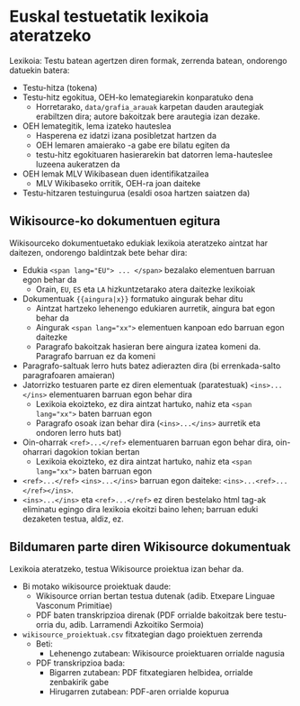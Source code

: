 # Euskal testuetatik lexikoia ateratzeko

Lexikoia: Testu batean agertzen diren formak, zerrenda batean, ondorengo datuekin batera:
* Testu-hitza (tokena)
* Testu-hitz egokitua, OEH-ko lemategiarekin konparatuko dena
  * Horretarako, `data/grafia_arauak` karpetan dauden arautegiak erabiltzen dira; autore bakoitzak bere arautegia izan dezake.
* OEH lemategitik, lema izateko hauteslea
  * Hasperena ez idatzi izana posibletzat hartzen da
  * OEH lemaren amaierako -a gabe ere bilatu egiten da
  * testu-hitz egokituaren hasierarekin bat datorren lema-hauteslee luzeena aukeratzen da
* OEH lemak MLV Wikibasean duen identifikatzailea
  * MLV Wikibaseko orritik, OEH-ra joan daiteke
* Testu-hitzaren testuingurua (esaldi osoa hartzen saiatzen da)

## Wikisource-ko dokumentuen egitura

Wikisourceko dokumentuetako edukiak lexikoia ateratzeko aintzat har daitezen, ondorengo baldintzak bete behar dira:
* Edukia `<span lang="EU"> ... </span>` bezalako elementuen barruan egon behar da
  * Orain, `EU`, `ES` eta `LA` hizkuntzetarako atera daitezke lexikoiak
* Dokumentuak `{{aingura|x}}` formatuko aingurak behar ditu
  * Aintzat hartzeko lehenengo edukiaren aurretik, aingura bat egon behar da
  * Aingurak `<span lang="xx">` elementuen kanpoan edo barruan egon daitezke
  * Paragrafo bakoitzak hasieran bere aingura izatea komeni da. Paragrafo barruan ez da komeni
* Paragrafo-saltuak lerro huts batez adierazten dira (bi errenkada-salto paragrafoaren amaieran)
* Jatorrizko testuaren parte ez diren elementuak (paratestuak) `<ins>...</ins>` elementuaren barruan egon behar dira
  * Lexikoia ekoizteko, ez dira aintzat hartuko, nahiz eta `<span lang="xx">` baten barruan egon
  * Paragrafo osoak izan behar dira (`<ins>...</ins>` aurretik eta ondoren lerro huts bat)
* Oin-oharrak `<ref>...</ref>` elementuaren barruan egon behar dira, oin-oharrari dagokion tokian bertan
  * Lexikoia ekoizteko, ez dira aintzat hartuko, nahiz eta `<span lang="xx">` baten barruan egon
* `<ref>...</ref>` `<ins>...</ins>` barruan egon daiteke: `<ins>...<ref>...</ref></ins>`.
* `<ins>...</ins>` eta `<ref>...</ref>` ez diren bestelako html tag-ak eliminatu egingo dira lexikoia ekoitzi baino lehen; barruan eduki dezaketen testua, aldiz, ez.

## Bildumaren parte diren Wikisource dokumentuak

Lexikoia ateratzeko, testua Wikisource proiektua izan behar da.
* Bi motako wikisource proiektuak daude:
  * Wikisource orrian bertan testua dutenak (adib. Etxepare Linguae Vasconum Primitiae)
  * PDF baten transkripzioa direnak (PDF orrialde bakoitzak bere testu-orria du, adib. Larramendi Azkoitiko Sermoia)
* `wikisource_proiektuak.csv` fitxategian dago proiektuen zerrenda
  * Beti:
    * Lehenengo zutabean: Wikisource proiektuaren orrialde nagusia
  * PDF transkripzioa bada:
    * Bigarren zutabean: PDF fitxategiaren helbidea, orrialde zenbakirik gabe
    * Hirugarren zutabean: PDF-aren orrialde kopurua